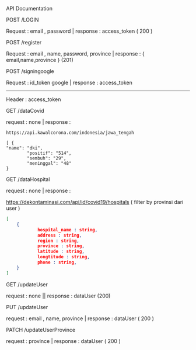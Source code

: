 API Documentation

POST /LOGIN

Request : email , password |  response : access_token ( 200 )

POST /register

Request : email , name, password, province | response : { email,name,province } (201)

POST /signingoogle

Request : id_token google | response : access_token

<hr />

Header : access_token

GET /dataCovid

request : none | response :

```
https://api.kawalcorona.com/indonesia/jawa_tengah
```

```markup
[ {
"name": "dki",
		"positif": "514",
		"sembuh": "29",
		"meninggal": "48"
}
```

GET /dataHospital

request : none | response : 

https://dekontaminasi.com/api/id/covid19/hospitals ( filter by provinsi dari user )

```json
[
	{
			hospital_name : string,
			address : string,
			region : string,
			province : string,
			latitude : string,
			longtitude : string,
			phone : string,
	}
]
```

GET /updateUser

request : none || response : dataUser (200)

PUT /updateUser

request : email , name, province | response : dataUser ( 200 )

PATCH /updateUserProvince

request : province | response : dataUser ( 200 )

